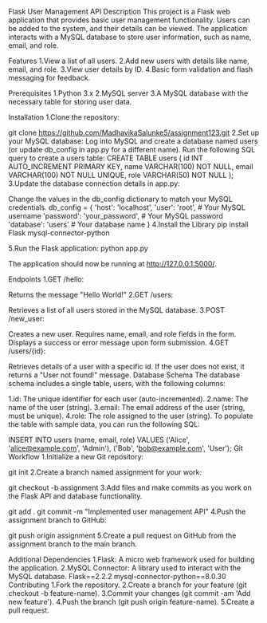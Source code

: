 Flask User Management API
Description
This project is a Flask web application that provides basic user management functionality. Users can be added to the system, and their details can be viewed. The application interacts with a MySQL database to store user information, such as name, email, and role.

Features
1.View a list of all users.
2.Add new users with details like name, email, and role.
3.View user details by ID.
4.Basic form validation and flash messaging for feedback.

Prerequisites
1.Python 3.x
2.MySQL server
3.A MySQL database with the necessary table for storing user data.

Installation
1.Clone the repository:

git clone https://github.com/MadhavikaSalunke5/assignment123.git
2.Set up your MySQL database:
Log into MySQL and create a database named users (or update db_config in app.py for a different name).
Run the following SQL query to create a users table:
CREATE TABLE users (
    id INT AUTO_INCREMENT PRIMARY KEY,
    name VARCHAR(100) NOT NULL,
    email VARCHAR(100) NOT NULL UNIQUE,
    role VARCHAR(50) NOT NULL
);
3.Update the database connection details in app.py:

Change the values in the db_config dictionary to match your MySQL credentials.
db_config = {
    'host': 'localhost',
    'user': 'root',      # Your MySQL username
    'password': 'your_password',  # Your MySQL password
    'database': 'users'  # Your database name
}
4.Install the Library
pip install Flask mysql-connector-python

5.Run the Flask application:
python app.py 

The application should now be running at http://127.0.0.1:5000/.

Endpoints
1.GET /hello:

Returns the message "Hello World!"
2.GET /users:

Retrieves a list of all users stored in the MySQL database.
3.POST /new_user:

Creates a new user. Requires name, email, and role fields in the form. Displays a success or error message upon form submission.
4.GET /users/{id}:

Retrieves details of a user with a specific id. If the user does not exist, it returns a "User not found!" message.
Database Schema
The database schema includes a single table, users, with the following columns:

1.id: The unique identifier for each user (auto-incremented).
2.name: The name of the user (string).
3.email: The email address of the user (string, must be unique).
4.role: The role assigned to the user (string).
To populate the table with sample data, you can run the following SQL:

INSERT INTO users (name, email, role) VALUES
('Alice', 'alice@example.com', 'Admin'),
('Bob', 'bob@example.com', 'User');
Git Workflow
1.Initialize a new Git repository:

git init
2.Create a branch named assignment for your work:

git checkout -b assignment
3.Add files and make commits as you work on the Flask API and database functionality.

git add .
git commit -m "Implemented user management API"
4.Push the assignment branch to GitHub:

git push origin assignment
5.Create a pull request on GitHub from the assignment branch to the main branch.

Additional Dependencies
1.Flask: A micro web framework used for building the application.
2.MySQL Connector: A library used to interact with the MySQL database.
Flask==2.2.2
mysql-connector-python==8.0.30
Contributing
1.Fork the repository.
2.Create a branch for your feature (git checkout -b feature-name).
3.Commit your changes (git commit -am 'Add new feature').
4.Push the branch (git push origin feature-name).
5.Create a pull request.
